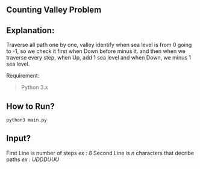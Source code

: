 Counting Valley Problem
------

Explanation:
---
Traverse all path one by one, valley identify when sea level is from 0 going to -1, so we check it first when Down before minus it.  and then when we traverse every step, when Up, add 1 sea level and when Down, we minus 1 sea level. 

Requirement:
> Python 3.x

How to Run?
---
```
python3 main.py
```

Input?
---
First Line is number of steps
_ex : 8_
Second Line is _n_ characters that decribe paths
_ex : UDDDUUU_